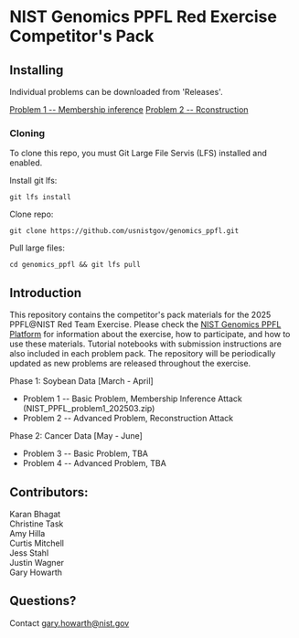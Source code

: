 # NIST Genomics PPFL Red Exercise Competitor's Pack

## Installing

Individual problems can be downloaded from 'Releases'.

[Problem 1 -- Membership inference](https://github.com/usnistgov/genomics_ppfl/releases/tag/Problem1)
[Problem 2 -- Rconstruction](https://github.com/usnistgov/genomics_ppfl/releases/tag/Problem2)


### Cloning
To clone this repo, you must Git Large File Servis (LFS) installed and enabled.

Install git lfs: 

`git lfs install`

Clone repo: 

`git clone https://github.com/usnistgov/genomics_ppfl.git`

Pull large files: 

`cd genomics_ppfl && git lfs pull`


## Introduction
This repository contains the competitor's pack materials for the 2025 PPFL@NIST Red Team Exercise. 
Please check the [NIST Genomics PPFL Platform](https://pages.nist.gov/genomics_ppfl/index.html) for information about the exercise, how to participate, and how to use these materials. 
Tutorial notebooks with submission instructions are also included in each problem pack. 
The repository will be periodically updated as new problems are released throughout the exercise.  

Phase 1: Soybean Data [March - April]
* Problem 1 -- Basic Problem, Membership Inference Attack (NIST_PPFL_problem1_202503.zip)
* Problem 2 -- Advanced Problem, Reconstruction Attack 

Phase 2: Cancer Data [May - June]
* Problem 3 -- Basic Problem, TBA
* Problem 4 -- Advanced Problem, TBA
   
## Contributors: 
Karan Bhagat  
Christine Task  
Amy Hilla  
Curtis Mitchell  
Jess Stahl  
Justin Wagner  
Gary Howarth

## Questions? 
Contact gary.howarth@nist.gov
